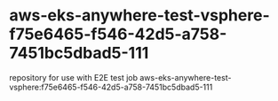 # aws-eks-anywhere-test-vsphere-f75e6465-f546-42d5-a758-7451bc5dbad5-111
repository for use with E2E test job aws-eks-anywhere-test-vsphere:f75e6465-f546-42d5-a758-7451bc5dbad5-111
